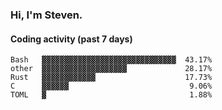 ### Hi, I'm Steven.

#### Coding activity (past 7 days)
```
Bash   ▓▓▓▓▓▓▓▓▓▓▓▓▓▓▓▓▓▓▓▓▓▓▓▓▓▓▓▓▓▓  43.17%
other  ▓▓▓▓▓▓▓▓▓▓▓▓▓▓▓▓▓▓▓             28.17%
Rust   ▓▓▓▓▓▓▓▓▓▓▓▓                    17.73%
C      ▓▓▓▓▓▓                           9.06%
TOML   ▓                                1.88%
```
